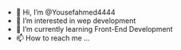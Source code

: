 - 👋 Hi, I’m @Yousefahmed4444
- 👀 I’m interested in wep development
- 🌱 I’m currently learning Front-End Development
- 📫 How to reach me ...

<!---
Yousefahmed4444/Yousefahmed4444 is a ✨ special ✨ repository because its `README.md` (this file) appears on your GitHub profile.
You can click the Preview link to take a look at your changes.
--->
